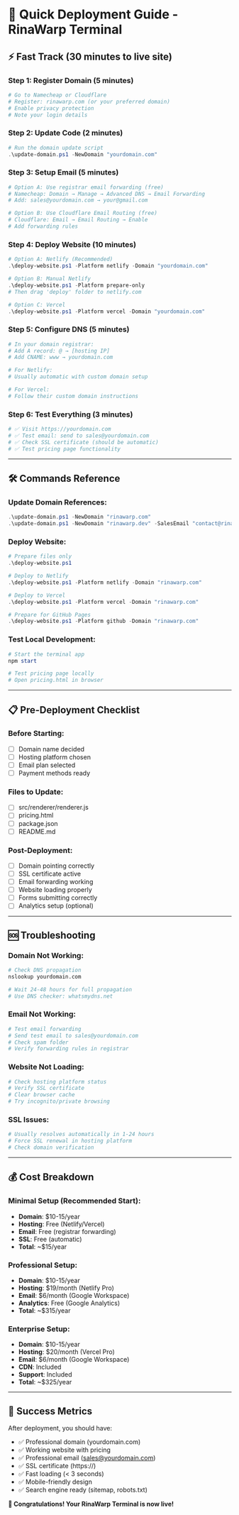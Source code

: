 # 🚀 Quick Deployment Guide - RinaWarp Terminal

## ⚡ Fast Track (30 minutes to live site)

### Step 1: Register Domain (5 minutes)
```bash
# Go to Namecheap or Cloudflare
# Register: rinawarp.com (or your preferred domain)
# Enable privacy protection
# Note your login details
```

### Step 2: Update Code (2 minutes)
```powershell
# Run the domain update script
.\update-domain.ps1 -NewDomain "yourdomain.com"
```

### Step 3: Setup Email (5 minutes)
```bash
# Option A: Use registrar email forwarding (free)
# Namecheap: Domain → Manage → Advanced DNS → Email Forwarding
# Add: sales@yourdomain.com → your@gmail.com

# Option B: Use Cloudflare Email Routing (free)
# Cloudflare: Email → Email Routing → Enable
# Add forwarding rules
```

### Step 4: Deploy Website (10 minutes)
```powershell
# Option A: Netlify (Recommended)
.\deploy-website.ps1 -Platform netlify -Domain "yourdomain.com"

# Option B: Manual Netlify
.\deploy-website.ps1 -Platform prepare-only
# Then drag 'deploy' folder to netlify.com

# Option C: Vercel
.\deploy-website.ps1 -Platform vercel -Domain "yourdomain.com"
```

### Step 5: Configure DNS (5 minutes)
```bash
# In your domain registrar:
# Add A record: @ → [hosting IP]
# Add CNAME: www → yourdomain.com

# For Netlify:
# Usually automatic with custom domain setup

# For Vercel:
# Follow their custom domain instructions
```

### Step 6: Test Everything (3 minutes)
```bash
# ✅ Visit https://yourdomain.com
# ✅ Test email: send to sales@yourdomain.com
# ✅ Check SSL certificate (should be automatic)
# ✅ Test pricing page functionality
```

---

## 🛠️ Commands Reference

### Update Domain References:
```powershell
.\update-domain.ps1 -NewDomain "rinawarp.com"
.\update-domain.ps1 -NewDomain "rinawarp.dev" -SalesEmail "contact@rinawarp.dev"
```

### Deploy Website:
```powershell
# Prepare files only
.\deploy-website.ps1

# Deploy to Netlify
.\deploy-website.ps1 -Platform netlify -Domain "rinawarp.com"

# Deploy to Vercel  
.\deploy-website.ps1 -Platform vercel -Domain "rinawarp.com"

# Prepare for GitHub Pages
.\deploy-website.ps1 -Platform github -Domain "rinawarp.com"
```

### Test Local Development:
```powershell
# Start the terminal app
npm start

# Test pricing page locally
# Open pricing.html in browser
```

---

## 📋 Pre-Deployment Checklist

### Before Starting:
- [ ] Domain name decided
- [ ] Hosting platform chosen
- [ ] Email plan selected
- [ ] Payment methods ready

### Files to Update:
- [ ] src/renderer/renderer.js
- [ ] pricing.html  
- [ ] package.json
- [ ] README.md

### Post-Deployment:
- [ ] Domain pointing correctly
- [ ] SSL certificate active
- [ ] Email forwarding working
- [ ] Website loading properly
- [ ] Forms submitting correctly
- [ ] Analytics setup (optional)

---

## 🆘 Troubleshooting

### Domain Not Working:
```bash
# Check DNS propagation
nslookup yourdomain.com

# Wait 24-48 hours for full propagation
# Use DNS checker: whatsmydns.net
```

### Email Not Working:
```bash
# Test email forwarding
# Send test email to sales@yourdomain.com
# Check spam folder
# Verify forwarding rules in registrar
```

### Website Not Loading:
```bash
# Check hosting platform status
# Verify SSL certificate
# Clear browser cache
# Try incognito/private browsing
```

### SSL Issues:
```bash
# Usually resolves automatically in 1-24 hours
# Force SSL renewal in hosting platform
# Check domain verification
```

---

## 💰 Cost Breakdown

### Minimal Setup (Recommended Start):
- **Domain**: $10-15/year
- **Hosting**: Free (Netlify/Vercel)
- **Email**: Free (registrar forwarding)
- **SSL**: Free (automatic)
- **Total**: ~$15/year

### Professional Setup:
- **Domain**: $10-15/year  
- **Hosting**: $19/month (Netlify Pro)
- **Email**: $6/month (Google Workspace)
- **Analytics**: Free (Google Analytics)
- **Total**: ~$315/year

### Enterprise Setup:
- **Domain**: $10-15/year
- **Hosting**: $20/month (Vercel Pro)
- **Email**: $6/month (Google Workspace)
- **CDN**: Included
- **Support**: Included
- **Total**: ~$325/year

---

## 🎯 Success Metrics

After deployment, you should have:
- ✅ Professional domain (yourdomain.com)
- ✅ Working website with pricing
- ✅ Professional email (sales@yourdomain.com)
- ✅ SSL certificate (https://)
- ✅ Fast loading (< 3 seconds)
- ✅ Mobile-friendly design
- ✅ Search engine ready (sitemap, robots.txt)

**🎉 Congratulations! Your RinaWarp Terminal is now live!**
